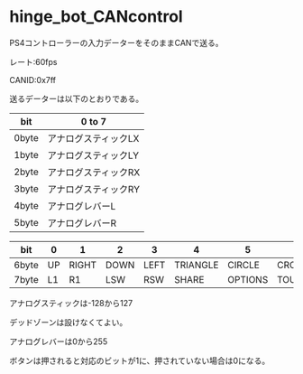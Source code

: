 # hinge_bot_CANcontrol

PS4コントローラーの入力データーをそのままCANで送る。

レート:60fps

CANID:0x7ff

送るデーターは以下のとおりである。

| bit | 0 to 7  |
| --  | ---- |
| 0byte  | アナログスティックLX  |
| 1byte  | アナログスティックLY  |
| 2byte  | アナログスティックRX  |
| 3byte  | アナログスティックRY  |
| 4byte  | アナログレバーL  |
| 5byte  | アナログレバーR  |

| bit | 0  | 1  | 2  | 3  | 4  | 5  | 6  | 7  |
| --  | -- | -- | -- | -- | -- | -- | -- | -- |
| 6byte  | UP  | RIGHT  | DOWN  | LEFT  | TRIANGLE  | CIRCLE  | CROSS  | RECTANGLE  |
| 7byte  | L1  | R1  | LSW  | RSW  | SHARE  | OPTIONS  | TOUCHPAD  | NULL  |

アナログスティックは-128から127

デッドゾーンは設けなくてよい。

アナログレバーは0から255

ボタンは押されると対応のビットが1に、押されていない場合は0になる。

